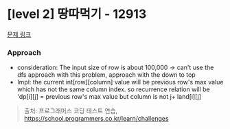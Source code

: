 # [level 2] 땅따먹기 - 12913 

[문제 링크](https://school.programmers.co.kr/learn/courses/30/lessons/12913) 

### Approach
- consideration: The input size of row is about 100,000 -> can't use the dfs approach with this problem, approach with the down to top
- Impl: the current int[row][column] value will be previous row's max value which has not the same column index. so recurrence relation will be 'dp[i][j] = previous row's max value but column is not j+ land[i][j]

> 출처: 프로그래머스 코딩 테스트 연습, https://school.programmers.co.kr/learn/challenges
